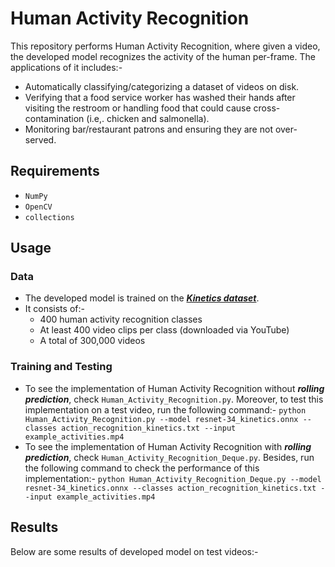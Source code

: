 # Human Activity Recognition

This repository performs Human Activity Recognition, where given a video, the developed model recognizes the activity of the human per-frame. The applications of it includes:-
- Automatically classifying/categorizing a dataset of videos on disk.
- Verifying that a food service worker has washed their hands after visiting the restroom or handling food that could cause cross-contamination (i.e,. chicken and salmonella).
- Monitoring bar/restaurant patrons and ensuring they are not over-served.

## Requirements
- `NumPy`
- `OpenCV`
- `collections`

## Usage
### Data
- The developed model is trained on the [***Kinetics dataset***](https://arxiv.org/abs/1705.06950).
- It consists of:-
  - 400 human activity recognition classes
  - At least 400 video clips per class (downloaded via YouTube)
  - A total of 300,000 videos
### Training and Testing
- To see the implementation of Human Activity Recognition without ***rolling prediction***, check `Human_Activity_Recognition.py`. Moreover, to test this implementation on a test video, run the following command:-
`python Human_Activity_Recognition.py --model resnet-34_kinetics.onnx --classes action_recognition_kinetics.txt --input example_activities.mp4`
- To see the implementation of Human Activity Recognition with ***rolling prediction***, check `Human_Activity_Recognition_Deque.py`. Besides, run the following command to check the performance of this implementation:-
`python Human_Activity_Recognition_Deque.py --model resnet-34_kinetics.onnx --classes action_recognition_kinetics.txt --input example_activities.mp4`
## Results
Below are some results of developed model on test videos:-
